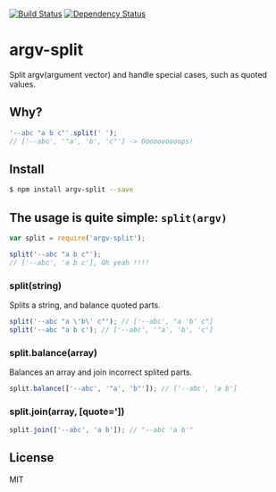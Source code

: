 [![Build Status](https://travis-ci.org/kaelzhang/node-argv-split.svg?branch=master)](https://travis-ci.org/kaelzhang/node-argv-split)
[![Dependency Status](https://gemnasium.com/kaelzhang/node-argv-split.svg)](https://gemnasium.com/kaelzhang/node-argv-split)

# argv-split

Split argv(argument vector) and handle special cases, such as quoted values.

## Why?

```js
'--abc "a b c"'.split(' ');
// ['--abc', '"a', 'b', 'c"'] -> Oooooooooops!
```

## Install

```sh
$ npm install argv-split --save
```

## The usage is quite simple: `split(argv)`

```js
var split = require('argv-split');

split('--abc "a b c"');
// ['--abc', 'a b c'], Oh yeah !!!!
```

### split(string)

Splits a string, and balance quoted parts.

```js
split('--abc "a \'b\' c"'); // ['--abc', "a 'b' c"]
split('--abc "a b c'); // ['--abc', '"a', 'b', 'c']
```

### split.balance(array)

Balances an array and join incorrect splited parts.

```js
split.balance(['--abc', '"a', 'b"']); // ['--abc', 'a b']
```

### split.join(array, [quote='])

```js
split.join(['--abc', 'a b']); // "--abc 'a b'"
```

## License

MIT

